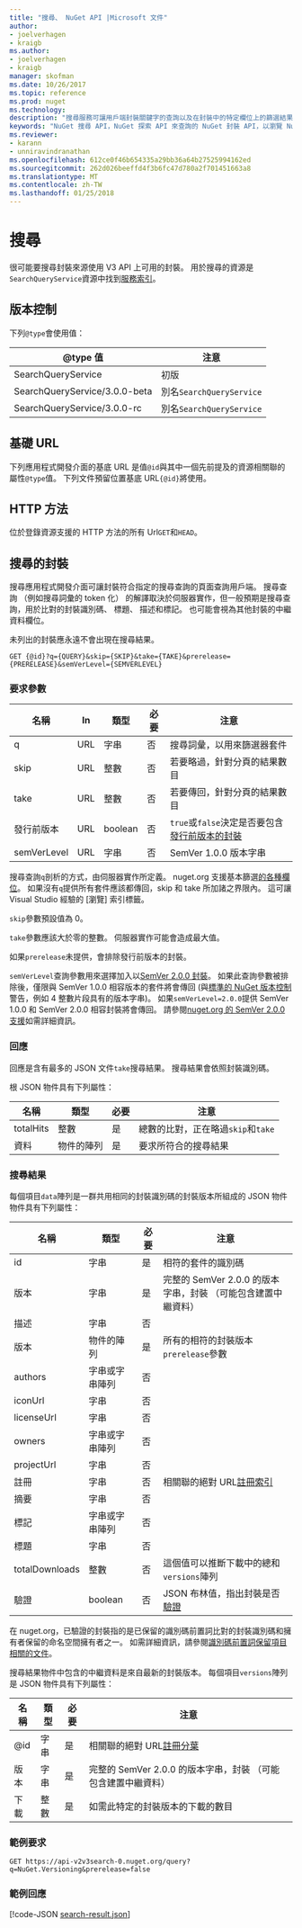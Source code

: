 ```yaml
---
title: "搜尋、 NuGet API |Microsoft 文件"
author:
- joelverhagen
- kraigb
ms.author:
- joelverhagen
- kraigb
manager: skofman
ms.date: 10/26/2017
ms.topic: reference
ms.prod: nuget
ms.technology: 
description: "搜尋服務可讓用戶端封裝關鍵字的查詢以及在封裝中的特定欄位上的篩選結果。"
keywords: "NuGet 搜尋 API，NuGet 探索 API 來查詢的 NuGet 封裝 API，以瀏覽 NuGet 套件的套件"
ms.reviewer:
- karann
- unniravindranathan
ms.openlocfilehash: 612ce0f46b654335a29bb36a64b27525994162ed
ms.sourcegitcommit: 262d026beeffd4f3b6fc47d780a2f701451663a8
ms.translationtype: MT
ms.contentlocale: zh-TW
ms.lasthandoff: 01/25/2018
---
```

# <a name="search"></a>搜尋

很可能要搜尋封裝來源使用 V3 API 上可用的封裝。 用於搜尋的資源是`SearchQueryService`資源中找到[服務索引](service-index.md)。

## <a name="versioning"></a>版本控制

下列`@type`會使用值：

@type 值                   | 注意
----------------------------- | -----
SearchQueryService            | 初版
SearchQueryService/3.0.0-beta | 別名`SearchQueryService`
SearchQueryService/3.0.0-rc   | 別名`SearchQueryService`

## <a name="base-url"></a>基礎 URL

下列應用程式開發介面的基底 URL 是值`@id`與其中一個先前提及的資源相關聯的屬性`@type`值。 下列文件預留位置基底 URL`{@id}`將使用。

## <a name="http-methods"></a>HTTP 方法

位於登錄資源支援的 HTTP 方法的所有 Url`GET`和`HEAD`。

## <a name="search-for-packages"></a>搜尋的封裝

搜尋應用程式開發介面可讓封裝符合指定的搜尋查詢的頁面查詢用戶端。 搜尋查詢 （例如搜尋詞彙的 token 化） 的解譯取決於伺服器實作，但一般預期是搜尋查詢，用於比對的封裝識別碼、 標題、 描述和標記。 也可能會視為其他封裝的中繼資料欄位。

未列出的封裝應永遠不會出現在搜尋結果。

    GET {@id}?q={QUERY}&skip={SKIP}&take={TAKE}&prerelease={PRERELEASE}&semVerLevel={SEMVERLEVEL}

### <a name="request-parameters"></a>要求參數

名稱        | In     | 類型    | 必要 | 注意
----------- | ------ | ------- | -------- | -----
q           | URL    | 字串  | 否       | 搜尋詞彙，以用來篩選器套件
skip        | URL    | 整數 | 否       | 若要略過，針對分頁的結果數目
take        | URL    | 整數 | 否       | 若要傳回，針對分頁的結果數目
發行前版本  | URL    | boolean | 否       | `true`或`false`決定是否要包含[發行前版本的封裝](../create-packages/prerelease-packages.md)
semVerLevel | URL    | 字串  | 否       | SemVer 1.0.0 版本字串 

搜尋查詢`q`剖析的方式，由伺服器實作所定義。 nuget.org 支援基本篩選[的各種欄位](../consume-packages/finding-and-choosing-packages.md#search-syntax)。 如果沒有`q`提供所有套件應該都傳回，skip 和 take 所加諸之界限內。 這可讓 Visual Studio 經驗的 [瀏覽] 索引標籤。

`skip`參數預設值為 0。

`take`參數應該大於零的整數。 伺服器實作可能會造成最大值。

如果`prerelease`未提供，會排除發行前版本的封裝。

`semVerLevel`查詢參數用來選擇加入以[SemVer 2.0.0 封裝](https://github.com/NuGet/Home/wiki/SemVer2-support-for-nuget.org-%28server-side%29#identifying-semver-v200-packages)。
如果此查詢參數被排除後，僅限與 SemVer 1.0.0 相容版本的套件將會傳回 (與[標準的 NuGet 版本控制](../reference/package-versioning.md)警告，例如 4 整數片段具有的版本字串)。
如果`semVerLevel=2.0.0`提供 SemVer 1.0.0 和 SemVer 2.0.0 相容封裝將會傳回。 請參閱[nuget.org 的 SemVer 2.0.0 支援](https://github.com/NuGet/Home/wiki/SemVer2-support-for-nuget.org-%28server-side%29)如需詳細資訊。

### <a name="response"></a>回應

回應是含有最多的 JSON 文件`take`搜尋結果。 搜尋結果會依照封裝識別碼。

根 JSON 物件具有下列屬性：

名稱      | 類型             | 必要 | 注意
--------- | ---------------- | -------- | -----
totalHits | 整數          | 是      | 總數的比對，正在略過`skip`和`take`
資料      | 物件的陣列 | 是      | 要求所符合的搜尋結果

### <a name="search-result"></a>搜尋結果

每個項目`data`陣列是一群共用相同的封裝識別碼的封裝版本所組成的 JSON 物件
物件具有下列屬性：

名稱           | 類型                       | 必要 | 注意
-------------- | -------------------------- | -------- | -----
id             | 字串                     | 是      | 相符的套件的識別碼
版本        | 字串                     | 是      | 完整的 SemVer 2.0.0 的版本字串，封裝 （可能包含建置中繼資料）
描述    | 字串                     | 否       | 
版本       | 物件的陣列           | 是      | 所有的相符的封裝版本`prerelease`參數
authors        | 字串或字串陣列 | 否       | 
iconUrl        | 字串                     | 否       | 
licenseUrl     | 字串                     | 否       | 
owners         | 字串或字串陣列 | 否       | 
projectUrl     | 字串                     | 否       | 
註冊   | 字串                     | 否       | 相關聯的絕對 URL[註冊索引](registration-base-url-resource.md#registration-index)
摘要        | 字串                     | 否       | 
標記           | 字串或字串陣列 | 否       | 
標題          | 字串                     | 否       | 
totalDownloads | 整數                    | 否       | 這個值可以推斷下載中的總和`versions`陣列
驗證       | boolean                    | 否       | JSON 布林值，指出封裝是否[驗證](../reference/id-prefix-reservation.md)

在 nuget.org，已驗證的封裝指的是已保留的識別碼前置詞比對的封裝識別碼和擁有者保留的命名空間擁有者之一。 如需詳細資訊，請參閱[識別碼前置詞保留項目相關的文件](../reference/id-prefix-reservation.md)。

搜尋結果物件中包含的中繼資料是來自最新的封裝版本。 每個項目`versions`陣列是 JSON 物件具有下列屬性：

名稱      | 類型    | 必要 | 注意
--------- | ------- | -------- | -----
@id       | 字串  | 是      | 相關聯的絕對 URL[註冊分葉](registration-base-url-resource.md#registration-leaf)
版本   | 字串  | 是      | 完整的 SemVer 2.0.0 的版本字串，封裝 （可能包含建置中繼資料）
下載 | 整數 | 是      | 如需此特定的封裝版本的下載的數目

### <a name="sample-request"></a>範例要求

    GET https://api-v2v3search-0.nuget.org/query?q=NuGet.Versioning&prerelease=false

### <a name="sample-response"></a>範例回應

[!code-JSON [search-result.json](./_data/search-result.json)]
